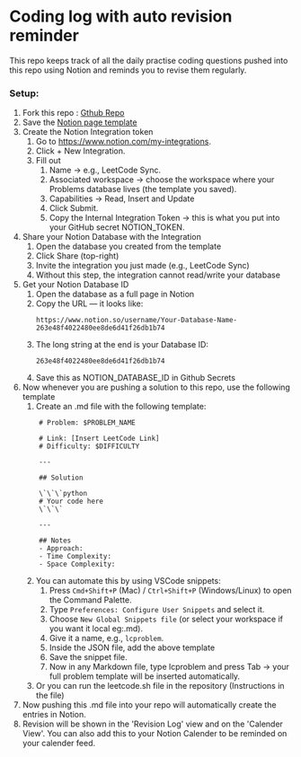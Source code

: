 # Coding log with auto revision reminder

This repo keeps track of all the daily practise coding questions pushed into this repo using Notion and reminds you to revise them regularly.

### Setup:
1. Fork this repo :  [Gthub Repo](git@github.com:shyammvm/CodingPractiseAutoRevisionReminder.git)
2. Save the [Notion page template](https://automatic-alpaca-193.notion.site/Coding-Log-Template-265e48f402248097b944da66533c300d?source=copy_link)
3. Create the Notion Integration token
    1.	Go to https://www.notion.com/my-integrations.
    2. Click + New Integration.
    3. Fill out
       1. Name → e.g., LeetCode Sync.
       2. Associated workspace → choose the workspace where your Problems database lives (the template you saved).
       3. Capabilities → Read, Insert and Update
       4. Click Submit.
       5. Copy the Internal Integration Token → this is what you put into your GitHub secret NOTION_TOKEN.
4.  Share your Notion Database with the Integration
    1.  Open the database you created from the template
    2.  Click Share (top-right)
    3.  Invite the integration you just made (e.g., LeetCode Sync)
    4.  Without this step, the integration cannot read/write your database
5. Get your Notion Database ID
	1.	Open the database as a full page in Notion
	2.	Copy the URL — it looks like:
        ```
        https://www.notion.so/username/Your-Database-Name-263e48f4022480ee8de6d41f26db1b74
        ```
    3.	The long string at the end is your Database ID:
        ```
        263e48f4022480ee8de6d41f26db1b74
        ```
    4. Save this as NOTION_DATABASE_ID in Github Secrets
 6. Now whenever you are pushing a solution to this repo, use the following template
       1. Create an .md file with the following template:
    ```
        # Problem: $PROBLEM_NAME

        # Link: [Insert LeetCode Link]  
        # Difficulty: $DIFFICULTY  

        ---

        ## Solution

        \`\`\`python
        # Your code here
        \`\`\`

        ---

        ## Notes
        - Approach:
        - Time Complexity:
        - Space Complexity:
    ```
    2. You can automate this by using VSCode snippets:
         1. Press `Cmd+Shift+P` (Mac) / `Ctrl+Shift+P` (Windows/Linux) to open the Command Palette.
         2. Type `Preferences: Configure User Snippets` and select it.
         3. Choose `New Global Snippets file` (or select your workspace if you want it local eg:.md).
         4. Give it a name, e.g., `lcproblem`.
         5. Inside the JSON file, add the above template
         6. Save the snippet file.
         7. Now in any Markdown file, type lcproblem and press Tab → your full problem template will be inserted automatically.
    2. Or you can run the leetcode.sh file in the repository (Instructions in the file)
 7. Now pushing this .md file into your repo will automatically create the entries in Notion.
 8. Revision will be shown in the 'Revision Log' view and on the 'Calender View'. You can also add this to your Notion Calender to be reminded on your calender feed.